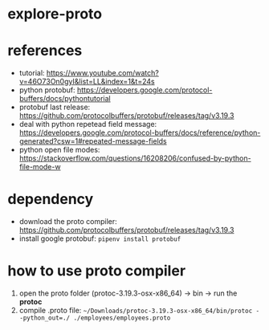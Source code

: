 # explore-proto

# references
* tutorial: https://www.youtube.com/watch?v=46O73On0gyI&list=LL&index=1&t=24s
* python protobuf: https://developers.google.com/protocol-buffers/docs/pythontutorial
* protobuf last release: https://github.com/protocolbuffers/protobuf/releases/tag/v3.19.3
* deal with python repetead field message: https://developers.google.com/protocol-buffers/docs/reference/python-generated?csw=1#repeated-message-fields
* python open file modes: https://stackoverflow.com/questions/16208206/confused-by-python-file-mode-w

# dependency
* download the proto compiler: https://github.com/protocolbuffers/protobuf/releases/tag/v3.19.3
* install google protobuf: `pipenv install protobuf`
# how to use proto compiler
1. open the proto folder (protoc-3.19.3-osx-x86_64) -> bin -> run the **protoc**
2. compile .proto file: `~/Downloads/protoc-3.19.3-osx-x86_64/bin/protoc --python_out=./ ./employees/employees.proto`